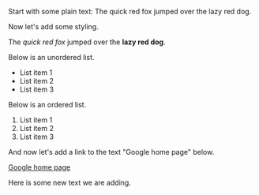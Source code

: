 Start with some plain text: The quick red fox jumped over the lazy red dog.

Now let's add some styling. 

The *quick red fox* jumped over the **lazy red dog**.

Below is an unordered list.

* List item 1
* List item 2
* List item 3

Below is an ordered list.

1. List item 1
2. List item 2
3. List item 3

And now let's add a link to the text "Google home page" below.

[Google home page](https://www.google.com)

Here is some new text we are adding. 

